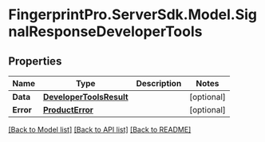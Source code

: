 # FingerprintPro.ServerSdk.Model.SignalResponseDeveloperTools
## Properties

Name | Type | Description | Notes
------------ | ------------- | ------------- | -------------
**Data** | [**DeveloperToolsResult**](DeveloperToolsResult.md) |  | [optional] 
**Error** | [**ProductError**](ProductError.md) |  | [optional] 

[[Back to Model list]](../README.md#documentation-for-models) [[Back to API list]](../README.md#documentation-for-api-endpoints) [[Back to README]](../README.md)

